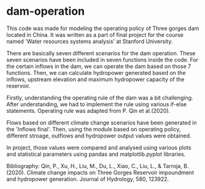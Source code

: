 # dam-operation
This code was made for modeling the operating policy of Three gorges dam located in China. It was written as a part of final project for the course named 'Water resources systems analysis' at Stanford University.

There are basically seven different scenarios for the dam operation. These seven scenarios have been included in seven functions inside the code. For the certain inflows in the dam, we can operate the dam based on those 7 functions. Then, we can calculate hydropower generated based on the inflows, upstream elevation and maximum hydropower capacity of the reservoir. 

Firstly, understanding the operating rule of the dam was a bit challenging. After understanding, we had to implement the rule using various if-else statements. Operating rule was adapted from P. Qin et al.(2020). 

Flows based on different climate change scenarios have been generated in the 'Inflows final'. Then, using the module based on operating policy, different stroage, outflows and hydropower output values were obtained.

In project, those values were compared and analysed using various plots and statistical parameters using pandas and matplotlib.pyplot libraries.


Bibliography:
Qin, P., Xu, H., Liu, M., Du, L., Xiao, C., Liu, L., & Tarroja, B. (2020). Climate change impacts on Three Gorges Reservoir impoundment and hydropower generation. Journal of Hydrology, 580, 123922.
